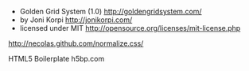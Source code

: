 *  Golden Grid System (1.0) <http://goldengridsystem.com/>
*  by Joni Korpi                <http://jonikorpi.com/>
*  licensed under MIT           <http://opensource.org/licenses/mit-license.php>


http://necolas.github.com/normalize.css/

HTML5 Boilerplate h5bp.com